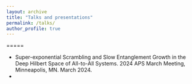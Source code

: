 ```yaml
---
layout: archive
title: "Talks and presentations"
permalink: /talks/
author_profile: true
---
```


=====
* Super-exponential Scrambling and Slow Entanglement Growth in the Deep Hilbert Space of All-to-All Systems. 2024 APS March Meeting, Minneapolis, MN. March 2024.
*
